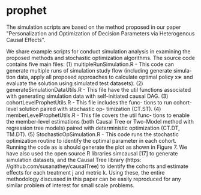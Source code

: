# prophet
The simulation scripts are based on the method proposed in our paper "Personalization and Optimization of Decision Parameters via Heterogenous Causal Effects".

We share example scripts for conduct simulation analysis in examining the proposed methods and stochastic optimization algorithms. The source code contains five main files:
(1) multipleRunSimulation.R - This code can generate multiple runs of simulation study flow (including generate simula- tion data, apply all proposed approaches to calculate optimal policy x∗ and evaluate the solution using simulated test datasets).
(2) generateSimulationDataUtils.R - This file have the util functions associated with generating simulation data with self-initiated causal DAG.
(3) cohortLevelProphetUtils.R - This file includes the func- tions to run cohort-level solution paired with stochastic op- timization (CT.ST).
(4) memberLevelProphetUtils.R - This file covers the util func- tions to enable the member-level estimations (both Causal Tree or Two-Model method with regression tree models) paired with deterministic optimization (CT.DT, TM.DT).
(5) StochasticOpSimulation.R - This code runs the stochastic optimization routine to identify the optimal parameter in each cohort. Running the code as is should generate the plot as shown in Figure 7.
We have also used the open source R libraries simcausal [17] to generate simulation datasets, and the Causal Tree library (https: //github.com/susanathey/causalTree) to identify the cohorts and estimate effects for each treatment j and metric k. Using these, the entire methodology discussed in this paper can be easily reproduced for any similar problem of interest for small scale problems.
